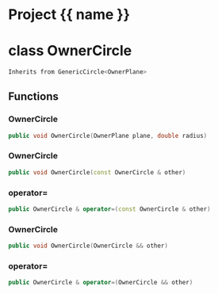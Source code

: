 <script setup>
import {useRoute} from 'vitepress'
const {path} = useRoute()
const tokens = path.split('/')
const words = tokens[2].split('-');
for (let i = 0; i < words.length; i++) {
    words[i] = words[i].charAt(0).toUpperCase() + words[i].slice(1);
    words[i] = words[i].replace('geode', 'Geode')
}
const name = words.join('-');
</script>
# Project {{ name }}

# class OwnerCircle


```cpp
Inherits from GenericCircle<OwnerPlane>
```



## Functions

### OwnerCircle

```cpp
public void OwnerCircle(OwnerPlane plane, double radius)
```


### OwnerCircle

```cpp
public void OwnerCircle(const OwnerCircle & other)
```


### operator=

```cpp
public OwnerCircle & operator=(const OwnerCircle & other)
```


### OwnerCircle

```cpp
public void OwnerCircle(OwnerCircle && other)
```


### operator=

```cpp
public OwnerCircle & operator=(OwnerCircle && other)
```




